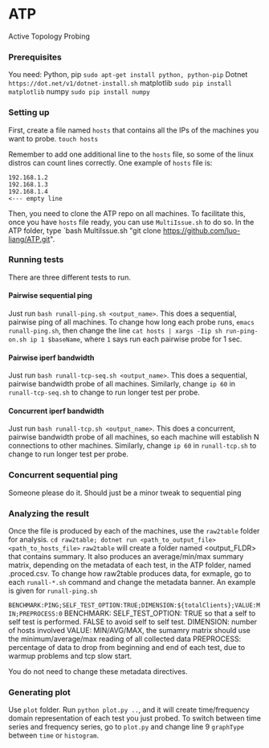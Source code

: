 # ATP
Active Topology Probing

### Prerequisites
You need:
Python, pip `sudo apt-get install python, python-pip`
Dotnet `https://dot.net/v1/dotnet-install.sh`
matplotlib `sudo pip install matplotlib`
numpy `sudo pip install numpy`

### Setting up 
First, create a file named `hosts` that contains all the IPs of the machines you want to probe.
`touch hosts`

Remember to add one additional line to the `hosts` file, so some of the linux distros can count lines correctly.
One example of `hosts` file is:

````
192.168.1.2
192.168.1.3
192.168.1.4
<--- empty line  
````

Then, you need to clone the ATP repo on all machines. To facilitate this, once you have `hosts` file ready, you can use `MultiIssue.sh` to do so.
In the ATP folder, type `bash MultiIssue.sh "git clone https://github.com/luo-liang/ATP.git".

### Running tests
There are three different tests to run.

#### Pairwise sequential ping
Just run `bash runall-ping.sh <output_name>`. This does a sequential, pairwise ping of all machines. To change how long each probe runs, 
`emacs runall-ping.sh`, then change the line `cat hosts | xargs -Iip sh run-ping-on.sh ip 1 $baseName`, where `1` says run each pairwise probe
for 1 sec.

#### Pairwise iperf bandwidth
Just run `bash runall-tcp-seq.sh <output_name>`. This does a sequential, pairwise bandwidth probe of all machines. Similarly, change `ip 60` in 
`runall-tcp-seq.sh` to change to run longer test per probe.

#### Concurrent iperf bandwidth
Just run `bash runall-tcp.sh <output_name>`. This does a concurrent, pairwise bandwidth probe of all machines, so each machine will establish N
connections to other machines. Similarly, change `ip 60` in `runall-tcp.sh` to change to run longer test per probe.

### Concurrent sequential ping
Someone please do it. Should just be a minor tweak to sequential ping


### Analyzing the result
Once the <output> file is produced by each of the machines, use the `raw2table` folder for analysis. 
`cd raw2table; dotnet run <path_to_output_file> <path_to_hosts_file>`
`raw2table` will create a folder named <output_FLDR> that contains summary. It also produces an average/min/max summary matrix, depending on the metadata of 
each test, in the ATP folder, named <output>.proced.csv. To change how raw2table produces data, for exmaple, go to each `runall-*.sh` command
and change the metadata banner. An example is given for `runall-ping.sh`

`BENCHMARK:PING;SELF_TEST_OPTION:TRUE;DIMENSION:${totalClients};VALUE:MIN;PREPROCESS:0`
BENCHMARK:<name of benchmark>
SELF_TEST_OPTION: TRUE so that a self to self test is performed. FALSE to avoid self to self test.
DIMENSION: number of hosts involved
VALUE: MIN/AVG/MAX, the sumamry matrix should use the minimum/average/max reading of all collected data
PREPROCESS: percentage of data to drop from beginning and end of each test, due to warmup problems and tcp slow start.

You do not need to change these metadata directives.

### Generating plot
Use `plot` folder. 
Run `python plot.py ..`, and it will create time/frequency domain representation of each test you just probed. To switch between time series
and frequency series, go to `plot.py` and change line 9 `graphType` between `time` or `histogram`.
